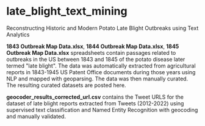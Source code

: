 # late_blight_text_mining
Reconstructing Historic and Modern Potato Late Blight Outbreaks using Text Analytics

**1843 Outbreak Map Data.xlsx**, **1844 Outbreak Map Data.xlsx**, **1845 Outbreak Map Data.xlsx** spreadsheets contain passages related to outbreaks in the US between 1843 and 1845 of the potato disease later termed "late blight".   The data was automatically extracted from agricultural reports in 1843-1945 US Patent Office documents during those years using NLP and mapped with geoparsing.    The data was then manually curated.   The resulting curated datasets are posted here.

**geocoder_results_corrected_url.csv** contains the Tweet URLS for the dataset of late blight reports extracted from Tweets (2012-2022) using supervised text classification and Named Entity Recognition with geocoding and manually validated.
